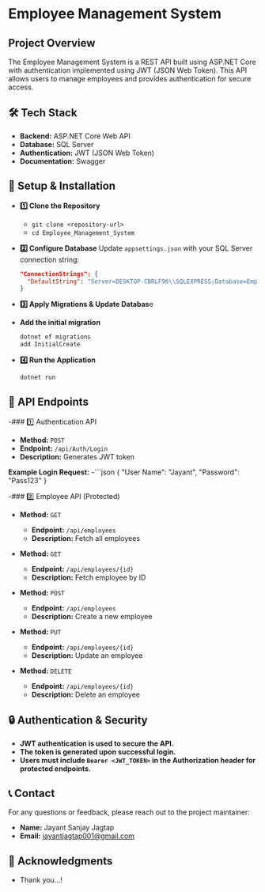 # Employee Management System

## Project Overview
The Employee Management System is a REST API built using ASP.NET Core with authentication implemented using JWT (JSON Web Token). 
This API allows users to manage employees and provides authentication for secure access.

## 🛠 Tech Stack
- **Backend:** ASP.NET Core Web API
- **Database:** SQL Server
- **Authentication:** JWT (JSON Web Token)
- **Documentation:** Swagger

## 🚀 Setup & Installation
- **1️⃣ Clone the Repository**
  - `git clone <repository-url>`
  - `cd Employee_Management_System`

- **2️⃣ Configure Database**
  Update `appsettings.json` with your SQL Server connection string:
  ```json
  "ConnectionStrings": {
    "DefaultString": "Server=DESKTOP-CBRLF96\\SQLEXPRESS;Database=EmployeeDB;Trusted_Connection=True;TrustServerCertificate=True"
  }
  
- **3️⃣ Apply Migrations & Update Databas**e

- **Add the initial migration**
  ```bash
  dotnet ef migrations
  add InitialCreate

- **4️⃣ Run the Application**
  ```bash
  dotnet run

## 📌 API Endpoints

-### 1️⃣ Authentication API

- **Method:** `POST`
- **Endpoint:** `/api/Auth/Login`
- **Description:** Generates JWT token

**Example Login Request:**
-```json
{
  "User Name": "Jayant",
  "Password": "Pass123"
}

-### 2️⃣ Employee API (Protected)

- **Method:** `GET`
  - **Endpoint:** `/api/employees`
  - **Description:** Fetch all employees

- **Method:** `GET`
  - **Endpoint:** `/api/employees/{id}`
  - **Description:** Fetch employee by ID

- **Method:** `POST`
  - **Endpoint:** `/api/employees`
  - **Description:** Create a new employee

- **Method:** `PUT`
  - **Endpoint:** `/api/employees/{id}`
  - **Description:** Update an employee

- **Method:** `DELETE`
  - **Endpoint:** `/api/employees/{id}`
  - **Description:** Delete an employee
 
## 🔒 Authentication & Security

- **JWT authentication is used to secure the API.** 
- **The token is generated upon successful login.** 
- **Users must include `Bearer <JWT_TOKEN>` in the Authorization header for protected endpoints.**

## 📞 Contact

For any questions or feedback, please reach out to the project maintainer:

- **Name:** Jayant Sanjay Jagtap
- **Email:** jayantjagtap001@gmail.com


## 🙏 Acknowledgments

- Thank you...!

